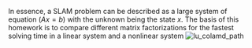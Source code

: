 In essence, a SLAM problem can be described as a large system of equation ($Ax=b$) with the unknown being the state $x$. The basis of this homework is to compare different matrix factorizations for the fastest solving time in a linear system and a nonlinear system 
![lu_colamd_path](https://user-images.githubusercontent.com/71652695/129287638-f09b0d32-34bb-4ee7-8e24-652e3d6024c4.PNG)
 
